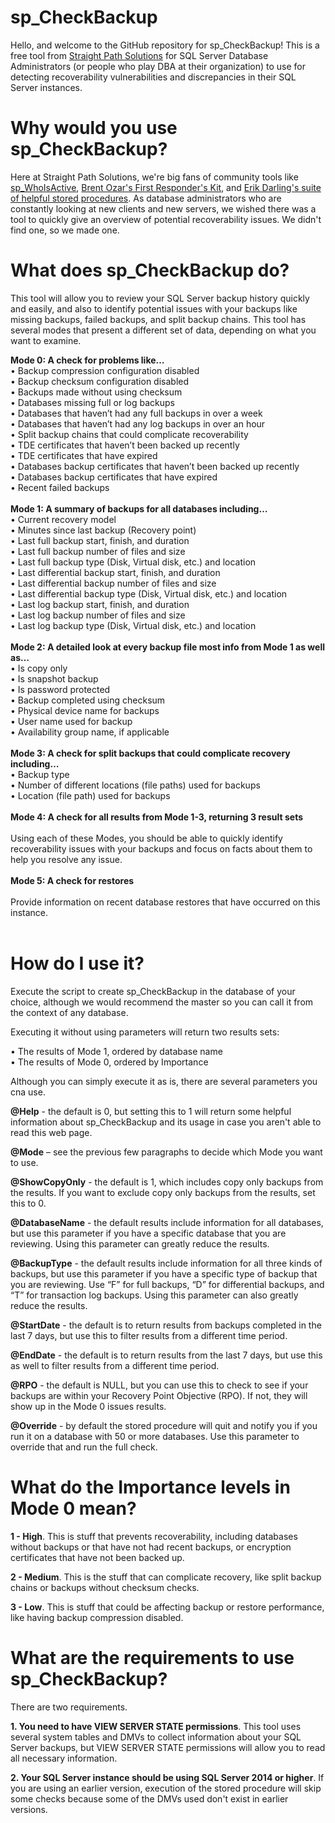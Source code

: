 # sp_CheckBackup
Hello, and welcome to the GitHub repository for sp_CheckBackup! This is a free tool from [Straight Path Solutions](https://straightpathsql.com/) for SQL Server Database Administrators (or people who play DBA at their organization) to use for detecting recoverability vulnerabilities and discrepancies in their SQL Server instances.

# Why would you use sp_CheckBackup?

Here at Straight Path Solutions, we're big fans of community tools like [sp_WhoIsActive](https://github.com/amachanic/sp_whoisactive/releases), [Brent Ozar's First Responder's Kit](https://github.com/BrentOzarULTD/SQL-Server-First-Responder-Kit/releases), and [Erik Darling's suite of helpful stored procedures](https://github.com/erikdarlingdata/DarlingData).  As database administrators who are constantly looking at new clients and new servers, we wished there was a tool to quickly give an overview of potential recoverability issues. We didn't find one, so we made one.

# What does sp_CheckBackup do?

This tool will allow you to review your SQL Server backup history quickly and easily, and also to identify potential issues with your backups like missing backups, failed backups, and split backup chains.
This tool has several modes that present a different set of data, depending on what you want to examine.<p>

**Mode 0: A check for problems like…** <br>
• Backup compression configuration disabled<br>
• Backup checksum configuration disabled<br>
• Backups made without using checksum<br>
• Databases missing full or log backups<br>
• Databases that haven’t had any full backups in over a week<br>
• Databases that haven’t had any log backups in over an hour<br>
• Split backup chains that could complicate recoverability<br>
• TDE certificates that haven’t been backed up recently<br>
• TDE certificates that have expired<br>
• Databases backup certificates that haven’t been backed up recently<br>
• Databases backup certificates that have expired<br>
• Recent failed backups<br>
<br>
**Mode 1: A summary of backups for all databases including…** <br>
• Current recovery model<br>
• Minutes since last backup (Recovery point)<br>
• Last full backup start, finish, and duration<br>
• Last full backup number of files and size<br>
• Last full backup type (Disk, Virtual disk, etc.) and location<br>
• Last differential backup start, finish, and duration<br>
• Last differential backup number of files and size<br>
• Last differential backup type (Disk, Virtual disk, etc.) and location<br>
• Last log backup start, finish, and duration<br>
• Last log backup number of files and size<br>
• Last log backup type (Disk, Virtual disk, etc.) and location<br>
<br>
**Mode 2: A detailed look at every backup file most info from Mode 1 as well as…** <br>
• Is copy only<br>
• Is snapshot backup<br>
• Is password protected<br>
• Backup completed using checksum<br>
• Physical device name for backups<br>
• User name used for backup<br>
• Availability group name, if applicable<br>
<br>
**Mode 3: A check for split backups that could complicate recovery including…** <br>
• Backup type<br>
• Number of different locations (file paths) used for backups<br>
• Location (file path) used for backups<br>
<br>
**Mode 4: A check for all results from Mode 1-3, returning 3 result sets** <br>
<br>
Using each of these Modes, you should be able to quickly identify recoverability issues with your backups and focus on facts about them to help you resolve any issue. <br>
<br>
**Mode 5: A check for restores** <br>
<br>
Provide information on recent database restores that have occurred on this instance. <br>
<br>
# How do I use it?
Execute the script to create sp_CheckBackup in the database of your choice, although we would recommend the master so you can call it from the context of any database.
<p>
Executing it without using parameters will return two results sets:<p>
• The results of Mode 1, ordered by database name<br>
• The results of Mode 0, ordered by Importance
<p>
Although you can simply execute it as is, there are several parameters you cna use.<p>

**@Help** - the default is 0, but setting this to 1 will return some helpful information about sp_CheckBackup and its usage in case you aren't able to read this web page.<p>

**@Mode** – see the previous few paragraphs to decide which Mode you want to use.<p>

**@ShowCopyOnly** - the default is 1, which includes copy only backups from the results. If you want to exclude copy only backups from the results, set this to 0.<p>

**@DatabaseName** - the default results include information for all databases, but use this parameter if you have a specific database that you are reviewing. Using this parameter can greatly reduce the results.<p>

**@BackupType** - the default results include information for all three kinds of backups, but use this parameter if you have a specific type of backup that you are reviewing. Use “F” for full backups, “D” for differential backups, and “T” for transaction log backups. Using this parameter can also greatly reduce the results.<p>

**@StartDate** - the default is to return results from backups completed in the last 7 days, but use this to filter results from a different time period.<p>

**@EndDate** - the default is to return results from the last 7 days, but use this as well to filter results from a different time period.<p>

**@RPO** - the default is NULL, but you can use this to check to see if your backups are within your Recovery Point Objective (RPO). If not, they will show up in the Mode 0 issues results.<p>

**@Override** - by default the stored procedure will quit and notify you if you run it on a database with 50 or more databases. Use this parameter to override that and run the full check.<p>

# What do the Importance levels in Mode 0 mean?

**1 - High**. This is stuff that prevents recoverability, including databases without backups or that have not had recent backups, or encryption certificates that have not been backed up.

**2 - Medium**. This is the stuff that can complicate recovery, like split backup chains or backups without checksum checks.

**3 - Low**. This is stuff that could be affecting backup or restore performance, like having backup compression disabled.

# What are the requirements to use sp_CheckBackup?

There are two requirements.<p>

**1. You need to have VIEW SERVER STATE permissions**. This tool uses several system tables and DMVs to collect information about your SQL Server backups, but VIEW SERVER STATE permissions will allow you to read all necessary information.<p>

**2. Your SQL Server instance should be using SQL Server 2014 or higher**. If you are using an earlier version, execution of the stored procedure will skip some checks because some of the DMVs used don't exist in earlier versions.<p>


